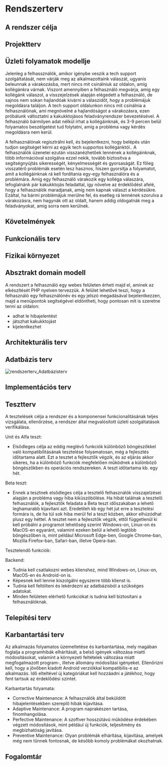 # Rendszerterv

## A rendszer célja



## Projektterv



## Üzleti folyamatok modellje

Jelenleg a felhassználók, amikor igénybe veszik a tech support szolgáltatását, nem várják meg az alkalmazottaink válaszát, ugyanis beleunnak a várakozásba, mert nincs mit csinálniuk az oldalon, amíg kollégánkra várnak.
Viszont amennyiben a felhasználó megvárja, amíg egy kollégánk válaszol, a visszejelzések alapján elégedett a felhasználó, de sajnos nem sokan hajlandóak kivárni a válaszidőt, hogy a problémájuk megoldásra találjon.
A tech support oldalunkon nincs mit csinálnia a felhasználónak, ami megnövelné a hajlandóságot a várakozásra, ezen próbálunk változtatni a kakukktojásos feladványrendszer bevezetésével.
A felhasználó bármilyen adat nélkül írhat a kollégáinknak, és 3-9 percen belül folyamatos beszélgetést tud folytatni, amíg a probléma vagy kérdés megoldásra nem kerül.

A felhasználónak regisztrálni kell, és bejelentkezni, hogy belépés után tudjon segítséget kérni az egyik tech supportos kollégánktól..
A felhasználók üzenetei ezután visszanézhetőek lennének a kollégáinknak, több információval szolgálva ezzel nekik, tovább biztosítva a segítségnyújtás sikerességét, kényelmességét és gyorsaságát. Ez főleg visszatérő problémák esetén lesz hasznos, hiszen gyorsítja a folyamatot, amit a kollégáinknak rá kell fordítania egy-egy felhasználóra és a problémára.
Amíg egy felhasználó várakozik egy kolléga válaszára, lefoglalnánk pár kakukktojás feladattal, így növelve az érdeklődést afelé, hogy a felhasználók maradjanak, amíg nem kapnak választ a kérdésükre. Ezáltal, ha bármi problémájuk merülne fel, és esetleg rá lennének szorulva a várakozásra, nem hagynák ott az oldalt, hanem addig oldogatnák meg a feladványokat, amíg sorra nem kerülnek.

## Követelmények



## Funkcionális terv



## Fizikai környezet



## Absztrakt domain modell

A rendszert a felhasználó egy webes felületen érheti majd el, aminek az elkészítését PHP nyelven tervezzük. A felület lehetővé teszi, hogy a felhasználó egy felhasználónév és egy jelszó megadásával bejelentkezzen, majd a menüpontok segítségével eldöntheti, hogy pontosan mit is szeretne tenni az oldalon:

- adhat le hibajelentést
- játszhat kakukktojást
- kijelentkezhet

## Architekturális terv



## Adatbázis terv

![rendszerterv_Adatbázisterv](https://user-images.githubusercontent.com/113984906/194764642-fbff4078-8bc5-47c9-94f5-bb19e0229a90.jpg)

## Implementációs terv



## Tesztterv

A tesztelések célja a rendszer és a komponensei funkcionalitásának teljes vizsgálata, ellenőrzése, a rendszer által megvalósított üzleti szolgáltatások verifikálása.

Unit és Alfa teszt:

- Elsődleges célja az eddig meglévő funkciók különböző böngészőkkel való kompatibilitásának tesztelése folyamatosan, még a fejlesztés időtartama alatt. Ezt a tesztet a fejlesztők végzik, és az eljárás akkor sikeres, ha a különböző funkciók megfelelően működnek a különböző böngészőkben és operációs rendszereken. A teszt időtartama kb. egy hét.

Beta teszt:

- Ennek a tesztnek elsődleges célja a tesztelő felhasználók visszajelzései alapján a probléma vagy hiba kiküszöbölése. Ha hibát találnak a tesztelő felhasználók, a fejlesztők feladata a Beta teszt időszakában a lehető leghamarabb kijavítani azt. Eredetileh kb egy hét jut erre a tesztelési formára is, de ha túl sok hiba merül fel a teszt közben, akkor elhúzódhat plusz egy héttel. A tesztet nem a fejlesztők végzik, ettől függetlenül ki kell próbálni a programot lehetőség szerint Windows-on, Linux-on és MacOS-en egyaránt, valamint ezeken belül a lehető legtöbb böngészőben is, mint például Microsoft Edge-ben, Google Chrome-ban, Mozilla Firefox-ban, Safari-ban, illetve Opera-ban.

Tesztelendő funkciók:

Backend:

- Tudnia kell csatlakozni webes klienshez, mind Windows-on, Linux-on, MacOS-en és Android-on is.
- Képesnek kell lennie kiszolgálni egyszerre több klienst is.
- Tudnia kell feltölteni és lekérdezni az adatbázisból a szükséges adatokat.
- Minden felületen elérhető funkciókat is tudnia kell biztosítani a felhasználóknak.

## Telepítési terv



## Karbantartási terv

Az alkalmazás folyamatos üzemeltetése és karbantartása, mely
magában foglalja a programhibák elhárítását, a belső igények változása miatti módosításokat, valamint a környezeti feltételek változása miatt
megfogalmazott program-, illetve állomány módosítási igényeket. Ellenőrizni kell, hogy a jövőben kiadott Android verziókkal kompatibilis-e az alkalmazás. Idő elteltével új kategóriákat kell hozzáadni a játékhoz, hogy fent tartsuk az érdeklődési szintet.

Karbantartás folyamata:

- Corrective Maintenance: A felhasználók által beküldött hibajelentésekben szereplő hibák kijavítása.
- Adaptive Maintenance: A program naprakészen tartása, finomhangolása.
- Perfective Maintenance: A szoftver hosszútávú működése érdekében végzett módosítások, mint például új funkciók, teljesítmény és megbízhatóság javítása.
- Preventive Maintenance: Olyan problémák elhárítása, kijavítása, amelyek még nem tűnnek fontosnak, de később komoly problémákat okozhatnak.

## Fogalomtár
